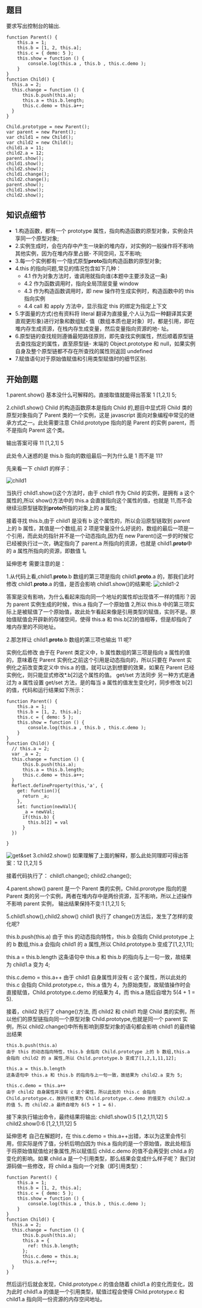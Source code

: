## 题目

要求写出控制台的输出.

```
function Parent() {
    this.a = 1;
    this.b = [1, 2, this.a];
    this.c = { demo: 5 };
    this.show = function () {
        console.log(this.a , this.b , this.c.demo );
    }
}
function Child() {
  this.a = 2;
  this.change = function () {
      this.b.push(this.a);
      this.a = this.b.length;
      this.c.demo = this.a++;
  }
}

Child.prototype = new Parent();
var parent = new Parent();
var child1 = new Child();
var child2 = new Child();
child1.a = 11;
child2.a = 12;
parent.show();
child1.show();
child2.show();
child1.change();
child2.change();
parent.show();
child1.show();
child2.show();

```

## 知识点细节

- 1.构造函数，都有一个 prototype 属性，指向构造函数的原型对象，实例会共享同一个原型对象;
- 2.实例生成时，会在内存中产生一块新的堆内存，对实例的一般操作将不影响其他实例，因为在堆内存里占据- 不同空间，互不影响;
- 3.每一个实例都有一个隐式原型**proto**指向构造函数的原型对象;
- 4.this 的指向问题,常见的情况包含如下几种：
  - 4.1 作为对象方法时，谁调用就指向谁(本题中主要涉及这一条)
  - 4.2 作为函数调用时，指向全局顶层变量 window
  - 4.3 作为构造函数调用时，即 new 操作符生成实例时，构造函数中的 this 指向实例
  - 4.4 call 和 apply 方法中，显示指定 this 的绑定为指定上下文
- 5.字面量的方式(也有资料将 literal 翻译为直接量,个人认为后一种翻译其实更直观更形象)进行对象和数组赋- 值（数组本质也是对象）时，都是引用，即在堆内存生成资源，在栈内存生成变量，然后变量指向资源的地- 址。
- 6.原型链的查找规则遵循最短路径原则，即先查找实例属性，然后顺着原型链去查找指定的属性，直至原型链- 末端的 Object.prototype 和 null，如果实例自身及整个原型链都不存在所查找的属性则返回 undefined
- 7.赋值语句对于原始值赋值和引用类型赋值时的细节区别.

## 开始剖题

1.parent.show()
基本没什么可解释的。直接取值就能得出答案 1 [1,2,1] 5;

2.child1.show()
Child 的构造函数原本是指向 Child 的,题目中显式将 Child 类的原型对象指向了 Parent 类的一个实例，这是 javascript 面向对象编程中常见的继承方式之一。此处需要注意 Child.prototype 指向的是 Parent 的实例 parent，而不是指向 Parent 这个类。

输出答案可得 11 [1,2,1] 5

此处令人迷惑的是 this.b 指向的数组最后一列为什么是 1 而不是 11?

先来看一下 child1 的样子：

![child1](./images/child1.png)

当执行 child1.show()这个方法时，由于 child1 作为 Child 的实例，是拥有 a 这个属性的,所以 show()方法中的 this.a 会直接指向这个属性的值，也就是 11,而不会继续沿原型链取到**proto**所指的对象上的 a 属性;

接着寻找 this.b,由于 child1 是没有 b 这个属性的，所以会沿原型链取到 parent 上的 b 属性，其值是一个数组,前 2 项是常量没什么好说的，数组的最后一项是一个引用，而此处的指针并不是一个动态指向,因为在 new Parent()这一步的时候它已经被执行过一次，确定指向了 parent.a 所指向的资源，也就是 child1.**proto**中的 a 属性所指向的资源，即数值 1。

延伸思考
需要注意的是：

1.从代码上看,child1.**proto**.b 数组的第三项是指向 child1.**proto**.a 的，那我们此时修改 child1.**proto**.a 的值，是否会影响 child1.show()的结果呢:
![child1-2](./images/child1-2.png)

答案是没有影响，为什么看起来指向同一个地址的属性却出现值不一样的情形？因为 parent 实例生成的时候，this.a 指向了一个原始值 2,所以 this.b 中的第三项实际上是被赋值了一个原始值，故此处乍看起来像是引用类型的赋值，实则不是。原始值赋值会开辟新的存储空间，使得 this.a 和 this.b[2]的值相等，但是却指向了堆内存里的不同地址。

2.那怎样让 child1.**proto**.b 数组的第三项也输出 11 呢?

实例化后修改
由于在 Parent 类定义中，b 属性数组的第三项是指向 a 属性的值的，意味着在 Parent 实例化之前这个引用是动态指向的，所以只要在 Parent 实例化之前改变类定义中 this.a 的值，就可以达到想要的效果，如果在 Parent 已经实例化，则只能显式修改\*.b[2]这个属性的值。
get/set 方法同步
另一种方式是通过为 a 属性设置 get/set 方法，是的每当 a 属性的值发生变化时，同步修改 b[2]的值，代码和运行结果如下所示：

```
function Parent() {
    this.a = 1;
    this.b = [1, 2, this.a];
    this.c = { demo: 5 };
    this.show = function () {
        console.log(this.a , this.b , this.c.demo );
    }
}
function Child() {
  // this.a = 2;
  var _a = 2;
  this.change = function () {
      this.b.push(this.a);
      this.a = this.b.length;
      this.c.demo = this.a++;
  }
  Reflect.defineProperty(this,'a', {
    get: function(){
      return _a;
    },
    set: function(newVal){
      _a = newVal;
      if(this.b) {
        this.b[2] = val
      }
  })

}
```

![get&set](./images/get&set.png)
3.child2.show()
如果理解了上面的解释，那么此处同理即可得出答案：12 [1,2,1] 5

接着代码执行了： child1.change(); child2.change();

4.parent.show()
parent 是一个 Parent 类的实例，Child.prorotype 指向的是 Parent 类的另一个实例，两者在堆内存中是两份资源，互不影响，所以上述操作不影响 parent 实例，
输出结果保持不变:1 [1,2,1] 5;

5.child1.show(),child2.show()
child1 执行了 change()方法后，发生了怎样的变化呢?

this.b.push(this.a)
由于 this 的动态指向特性，this.b 会指向 Child.prototype 上的 b 数组,this.a 会指向 child1 的 a 属性,所以 Child.prototype.b 变成了[1,2,1,11];

this.a = this.b.length
这条语句中 this.a 和 this.b 的指向与上一句一致，故结果为 child1.a 变为 4;

this.c.demo = this.a++
由于 child1 自身属性并没有 c 这个属性，所以此处的 this.c 会指向 Child.prototype.c，this.a 值为 4，为原始类型，故赋值操作时会直接赋值，Child.prototype.c.demo 的结果为 4，而 this.a 随后自增为 5(4 + 1 = 5).

接着，child2 执行了 change()方法, 而 child2 和 child1 均是 Child 类的实例，所以他们的原型链指向同一个原型对象 Child.prototype,也就是同一个 parent 实例，所以 child2.change()中所有影响到原型对象的语句都会影响 child1 的最终输出结果

    this.b.push(this.a)
    由于 this 的动态指向特性，this.b 会指向 Child.prototype 上的 b 数组,this.a 会指向 child2 的 a 属性,所以 Child.prototype.b 变成了[1,2,1,11,12];

    this.a = this.b.length
    这条语句中 this.a 和 this.b 的指向与上一句一致，故结果为 child2.a 变为 5;

    this.c.demo = this.a++
    由于 child2 自身属性并没有 c 这个属性，所以此处的 this.c 会指向 Child.prototype.c，故执行结果为 Child.prototype.c.demo 的值变为 child2.a 的值 5，而 child2.a 最终自增为 6(5 + 1 = 6).

接下来执行输出命令，最终结果将输出:
child1.show():5 [1,2,1,11,12] 5
child2.show():6 [1,2,1,11,12] 5

延伸思考
自己在解题时，在 this.c.demo = this.a++出错，本以为这里会传引用，但实际是传了值，分析后明白因为 this.a 指向的是一个原始值，故此处相当于将原始值赋值给对象属性,所以赋值后 child.c.demo 的值不会再受到 child.a 的变化的影响。如果 child.a 是一个引用类型，那么结果会变成什么样子呢？
我们对源码做一些修改，将 child.a 指向一个对象（即引用类型）：

```
function Parent() {
    this.a = 1;
    this.b = [1, 2, this.a];
    this.c = { demo: 5 };
    this.show = function () {
        console.log(this.a , this.b , this.c.demo );
    }
}
function Child() {
  this.a = 2;
  this.change = function () {
      this.b.push(this.a);
      this.a = {
        ref: this.b.length;
      };
      this.c.demo = this.a;
      this.a.ref++;
  }
}
```

然后运行后就会发现，Child.prototype.c 的值会随着 child1.a 的变化而变化，因为此时 child1.a 的值是一个引用类型，赋值过程会使得 Child.prototype.c 和 child1.a 指向同一份资源的内存空间地址。
